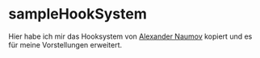 # sampleHookSystem
Hier habe ich mir das Hooksystem von <a href="https://www.alexandernaumov.de/blog/einfaches-hook-system-mit-php-realisieren">Alexander Naumov</a> kopiert und es für meine Vorstellungen erweitert.
